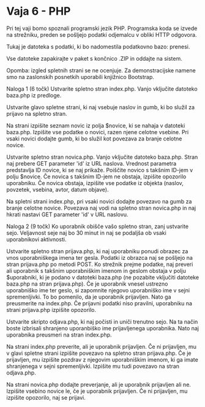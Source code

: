 # Vaja 6 - PHP
 
Pri tej vaji bomo spoznali programski jezik PHP. Programska koda se izvede na strežniku, preden se pošljejo podatki odjemalcu v obliki HTTP odgovora.

Tukaj je datoteka s podatki, ki bo nadomestila podatkovno bazo: prenesi.

Vse datoteke zapakirajte v paket s končnico .ZIP in oddajte na sistem.

Opomba: izgled spletnih strani se ne ocenjuje. Za demonstracijske namene smo na zaslonskih posnetkih uporabili knjižnico Bootstrap.

Naloga 1 (6 točk)
Ustvarite spletno stran index.php. Vanjo vključite datoteko baza.php iz predloge.

Ustvarite glavo spletne strani, ki naj vsebuje naslov in gumb, ki bo služil za prijavo na spletno stran.

Na strani izpišite seznam novic iz polja $novice, ki se nahaja v datoteki baza.php. Izpišite vse podatke o novici, razen njene celotne vsebine. Pri vsaki novici dodajte gumb, ki bo služil kot povezava za branje celotne novice.

Ustvarite spletno stran novica.php. Vanjo vključite datoteko baza.php. Stran naj prebere GET parameter 'id' iz URL naslova. Vrednost parametra predstavlja ID novice, ki se naj prikaže. Poiščite novico s takšnim ID-jem v polju $novice. Če novica s takšnim ID-jem ne obstaja, izpišite opozorilo uporabniku. Če novica obstaja, izpišite vse podatke iz objekta (naslov, povzetek, vsebina, avtor, datum objave).

Na spletni strani index.php, pri vsaki novici dodajte povezavo na gumb za branje celotne novice. Povezava naj vodi na spletno stran novica.php in naj hkrati nastavi GET parameter 'id' v URL naslovu.

Naloga 2 (9 točk)
Ko uporabnik obišče vašo spletno stran, zanj ustvarite sejo. Veljavnost seje naj bo 30 minut in naj se podaljša ob vsaki uporabnikovi aktivnosti.

Ustvarite spletno stran prijava.php, ki naj uporabniku ponudi obrazec za vnos uporabniškega imena ter gesla. Podatki iz obrazca naj se pošljejo na stran prijava.php po metodi POST. Ko strežnik prejme podatke, naj preveri ali uporabnik s takšnim uporabniškim imenom in geslom obstaja v polju $uporabniki, ki je podano v datoteki baza.php (ne pozabite vključiti datoteke baza.php na stran prijava.php). Če je uporabnik vnesel ustrezno uporabniško ime ter geslo, si zapomnite njegovo uporabniško ime v sejni spremenljivki. To bo pomenilo, da je uporabnik prijavljen.  Nato ga preusmerite na index.php. Če prijavni podatki niso pravilni, uporabniku na strani prijava.php izpišite opozorilo.

Ustvarite skripto odjava.php, ki naj počisti in uniči trenutno sejo. Na ta način boste izbrisali shranjeno uporanbiško ime prijavljenega uporabnika. Nato naj uporabnika preusmeri na stran index.php.

Na strani index.php preverite, ali je uporabnik prijavljen. Če ni prijavljen, mu v glavi spletne strani izpišite povezavo na spletno stran prijava.php. Če je prijavljen, mu izpišite pozdrav z njegovim uporabniškim imenom, ki ga imate shranjenega v sejni spremenljivki. Izpišite mu tudi povezavo na stran odjava.php.

Na strani novica.php dodajte preverjanje, ali je uporabnik prijavljen ali ne. Izpišite vsebino novice le, če je uporabnik prijavljen. Če ni prijavljen, mu izpišite opozorilo, naj se prijavi.
